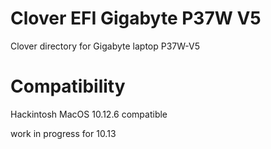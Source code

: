 # Clover EFI Gigabyte P37W V5

Clover directory for Gigabyte laptop P37W-V5


# Compatibility
Hackintosh MacOS 10.12.6 compatible

work in progress for 10.13
